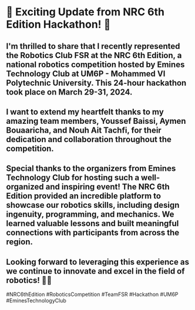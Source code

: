# 🚀 Exciting Update from NRC 6th Edition Hackathon! 🤖

## I'm thrilled to share that I recently represented the Robotics Club FSR at the NRC 6th Edition, a national robotics competition hosted by Emines Technology Club at UM6P - Mohammed VI Polytechnic University. This 24-hour hackathon took place on March 29-31, 2024.

## I want to extend my heartfelt thanks to my amazing team members, Youssef Baissi, Aymen Bouaaricha, and Nouh Ait Tachfi, for their dedication and collaboration throughout the competition.

## Special thanks to the organizers from Emines Technology Club for hosting such a well-organized and inspiring event! The NRC 6th Edition provided an incredible platform to showcase our robotics skills, including design ingenuity, programming, and mechanics. We learned valuable lessons and built meaningful connections with participants from across the region.

## Looking forward to leveraging this experience as we continue to innovate and excel in the field of robotics! 🌟💡
#NRC6thEdition #RoboticsCompetition #TeamFSR #Hackathon #UM6P #EminesTechnologyClub